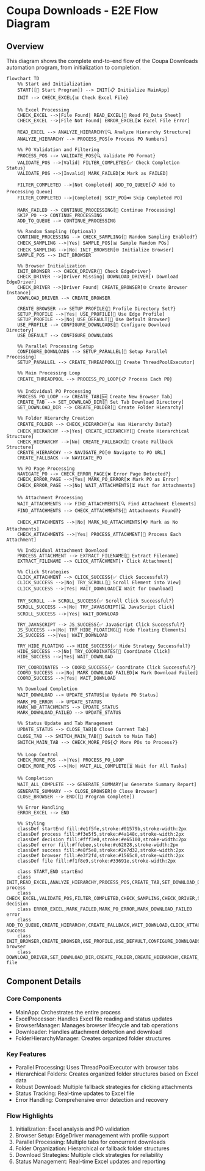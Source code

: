 # Coupa Downloads - E2E Flow Diagram

## Overview

This diagram shows the complete end-to-end flow of the Coupa Downloads automation program, from initialization to completion.

```mermaid
flowchart TD
    %% Start and Initialization
    START([🚀 Start Program]) --> INIT[📋 Initialize MainApp]
    INIT --> CHECK_EXCEL{📊 Check Excel File}

    %% Excel Processing
    CHECK_EXCEL -->|File Found| READ_EXCEL[📖 Read PO_Data Sheet]
    CHECK_EXCEL -->|File Not Found| ERROR_EXCEL[❌ Excel File Error]

    READ_EXCEL --> ANALYZE_HIERARCHY[🔍 Analyze Hierarchy Structure]
    ANALYZE_HIERARCHY --> PROCESS_POS[⚙️ Process PO Numbers]

    %% PO Validation and Filtering
    PROCESS_POS --> VALIDATE_POS{🔍 Validate PO Format}
    VALIDATE_POS -->|Valid| FILTER_COMPLETED{✅ Check Completion Status}
    VALIDATE_POS -->|Invalid| MARK_FAILED[❌ Mark as FAILED]

    FILTER_COMPLETED -->|Not Completed| ADD_TO_QUEUE[📋 Add to Processing Queue]
    FILTER_COMPLETED -->|Completed| SKIP_PO[⏭️ Skip Completed PO]

    MARK_FAILED --> CONTINUE_PROCESSING[🔄 Continue Processing]
    SKIP_PO --> CONTINUE_PROCESSING
    ADD_TO_QUEUE --> CONTINUE_PROCESSING

    %% Random Sampling (Optional)
    CONTINUE_PROCESSING --> CHECK_SAMPLING{🎲 Random Sampling Enabled?}
    CHECK_SAMPLING -->|Yes| SAMPLE_POS[📊 Sample Random POs]
    CHECK_SAMPLING -->|No| INIT_BROWSER[🌐 Initialize Browser]
    SAMPLE_POS --> INIT_BROWSER

    %% Browser Initialization
    INIT_BROWSER --> CHECK_DRIVER{🔧 Check EdgeDriver}
    CHECK_DRIVER -->|Driver Missing| DOWNLOAD_DRIVER[⬇️ Download EdgeDriver]
    CHECK_DRIVER -->|Driver Found| CREATE_BROWSER[🌐 Create Browser Instance]
    DOWNLOAD_DRIVER --> CREATE_BROWSER

    CREATE_BROWSER --> SETUP_PROFILE{👤 Profile Directory Set?}
    SETUP_PROFILE -->|Yes| USE_PROFILE[👤 Use Edge Profile]
    SETUP_PROFILE -->|No| USE_DEFAULT[🔧 Use Default Browser]
    USE_PROFILE --> CONFIGURE_DOWNLOADS[📁 Configure Download Directory]
    USE_DEFAULT --> CONFIGURE_DOWNLOADS

    %% Parallel Processing Setup
    CONFIGURE_DOWNLOADS --> SETUP_PARALLEL[🔄 Setup Parallel Processing]
    SETUP_PARALLEL --> CREATE_THREADPOOL[🧵 Create ThreadPoolExecutor]

    %% Main Processing Loop
    CREATE_THREADPOOL --> PROCESS_PO_LOOP{📋 Process Each PO}

    %% Individual PO Processing
    PROCESS_PO_LOOP --> CREATE_TAB[🆕 Create New Browser Tab]
    CREATE_TAB --> SET_DOWNLOAD_DIR[📁 Set Tab Download Directory]
    SET_DOWNLOAD_DIR --> CREATE_FOLDER[📁 Create Folder Hierarchy]

    %% Folder Hierarchy Creation
    CREATE_FOLDER --> CHECK_HIERARCHY{📊 Has Hierarchy Data?}
    CHECK_HIERARCHY -->|Yes| CREATE_HIERARCHY[📁 Create Hierarchical Structure]
    CHECK_HIERARCHY -->|No| CREATE_FALLBACK[📁 Create Fallback Structure]
    CREATE_HIERARCHY --> NAVIGATE_PO[🌐 Navigate to PO URL]
    CREATE_FALLBACK --> NAVIGATE_PO

    %% PO Page Processing
    NAVIGATE_PO --> CHECK_ERROR_PAGE{❌ Error Page Detected?}
    CHECK_ERROR_PAGE -->|Yes| MARK_PO_ERROR[❌ Mark PO as Error]
    CHECK_ERROR_PAGE -->|No| WAIT_ATTACHMENTS[⏳ Wait for Attachments]

    %% Attachment Processing
    WAIT_ATTACHMENTS --> FIND_ATTACHMENTS[🔍 Find Attachment Elements]
    FIND_ATTACHMENTS --> CHECK_ATTACHMENTS{📎 Attachments Found?}

    CHECK_ATTACHMENTS -->|No| MARK_NO_ATTACHMENTS[📭 Mark as No Attachments]
    CHECK_ATTACHMENTS -->|Yes| PROCESS_ATTACHMENT[📎 Process Each Attachment]

    %% Individual Attachment Download
    PROCESS_ATTACHMENT --> EXTRACT_FILENAME[📄 Extract Filename]
    EXTRACT_FILENAME --> CLICK_ATTACHMENT[⬇️ Click Attachment]

    %% Click Strategies
    CLICK_ATTACHMENT --> CLICK_SUCCESS{✅ Click Successful?}
    CLICK_SUCCESS -->|No| TRY_SCROLL[📜 Scroll Element into View]
    CLICK_SUCCESS -->|Yes| WAIT_DOWNLOAD[⏳ Wait for Download]

    TRY_SCROLL --> SCROLL_SUCCESS{✅ Scroll Click Successful?}
    SCROLL_SUCCESS -->|No| TRY_JAVASCRIPT[💻 JavaScript Click]
    SCROLL_SUCCESS -->|Yes| WAIT_DOWNLOAD

    TRY_JAVASCRIPT --> JS_SUCCESS{✅ JavaScript Click Successful?}
    JS_SUCCESS -->|No| TRY_HIDE_FLOATING[👻 Hide Floating Elements]
    JS_SUCCESS -->|Yes| WAIT_DOWNLOAD

    TRY_HIDE_FLOATING --> HIDE_SUCCESS{✅ Hide Strategy Successful?}
    HIDE_SUCCESS -->|No| TRY_COORDINATES[📍 Coordinate Click]
    HIDE_SUCCESS -->|Yes| WAIT_DOWNLOAD

    TRY_COORDINATES --> COORD_SUCCESS{✅ Coordinate Click Successful?}
    COORD_SUCCESS -->|No| MARK_DOWNLOAD_FAILED[❌ Mark Download Failed]
    COORD_SUCCESS -->|Yes| WAIT_DOWNLOAD

    %% Download Completion
    WAIT_DOWNLOAD --> UPDATE_STATUS[📊 Update PO Status]
    MARK_PO_ERROR --> UPDATE_STATUS
    MARK_NO_ATTACHMENTS --> UPDATE_STATUS
    MARK_DOWNLOAD_FAILED --> UPDATE_STATUS

    %% Status Update and Tab Management
    UPDATE_STATUS --> CLOSE_TAB[🔒 Close Current Tab]
    CLOSE_TAB --> SWITCH_MAIN_TAB[🔄 Switch to Main Tab]
    SWITCH_MAIN_TAB --> CHECK_MORE_POS{📋 More POs to Process?}

    %% Loop Control
    CHECK_MORE_POS -->|Yes| PROCESS_PO_LOOP
    CHECK_MORE_POS -->|No| WAIT_ALL_COMPLETE[⏳ Wait for All Tasks]

    %% Completion
    WAIT_ALL_COMPLETE --> GENERATE_SUMMARY[📊 Generate Summary Report]
    GENERATE_SUMMARY --> CLOSE_BROWSER[🌐 Close Browser]
    CLOSE_BROWSER --> END([🎉 Program Complete])

    %% Error Handling
    ERROR_EXCEL --> END

    %% Styling
    classDef startEnd fill:#e1f5fe,stroke:#01579b,stroke-width:2px
    classDef process fill:#f3e5f5,stroke:#4a148c,stroke-width:2px
    classDef decision fill:#fff3e0,stroke:#e65100,stroke-width:2px
    classDef error fill:#ffebee,stroke:#c62828,stroke-width:2px
    classDef success fill:#e8f5e8,stroke:#2e7d32,stroke-width:2px
    classDef browser fill:#e3f2fd,stroke:#1565c0,stroke-width:2px
    classDef file fill:#f1f8e9,stroke:#33691e,stroke-width:2px

    class START,END startEnd
    class INIT,READ_EXCEL,ANALYZE_HIERARCHY,PROCESS_POS,CREATE_TAB,SET_DOWNLOAD_DIR,CREATE_FOLDER,NAVIGATE_PO,WAIT_ATTACHMENTS,FIND_ATTACHMENTS,EXTRACT_FILENAME,UPDATE_STATUS,CLOSE_TAB,SWITCH_MAIN_TAB,GENERATE_SUMMARY process
    class CHECK_EXCEL,VALIDATE_POS,FILTER_COMPLETED,CHECK_SAMPLING,CHECK_DRIVER,SETUP_PROFILE,CHECK_HIERARCHY,CHECK_ERROR_PAGE,CHECK_ATTACHMENTS,CLICK_SUCCESS,SCROLL_SUCCESS,JS_SUCCESS,HIDE_SUCCESS,COORD_SUCCESS,CHECK_MORE_POS decision
    class ERROR_EXCEL,MARK_FAILED,MARK_PO_ERROR,MARK_DOWNLOAD_FAILED error
    class ADD_TO_QUEUE,CREATE_HIERARCHY,CREATE_FALLBACK,WAIT_DOWNLOAD,CLICK_ATTACHMENT,TRY_SCROLL,TRY_JAVASCRIPT,TRY_HIDE_FLOATING,TRY_COORDINATES success
    class INIT_BROWSER,CREATE_BROWSER,USE_PROFILE,USE_DEFAULT,CONFIGURE_DOWNLOADS,CLOSE_BROWSER browser
    class DOWNLOAD_DRIVER,SET_DOWNLOAD_DIR,CREATE_FOLDER,CREATE_HIERARCHY,CREATE_FALLBACK file
```

## Component Details

### Core Components

- MainApp: Orchestrates the entire process
- ExcelProcessor: Handles Excel file reading and status updates
- BrowserManager: Manages browser lifecycle and tab operations
- Downloader: Handles attachment detection and download
- FolderHierarchyManager: Creates organized folder structures

### Key Features

- Parallel Processing: Uses ThreadPoolExecutor with browser tabs
- Hierarchical Folders: Creates organized folder structures based on Excel data
- Robust Download: Multiple fallback strategies for clicking attachments
- Status Tracking: Real-time updates to Excel file
- Error Handling: Comprehensive error detection and recovery

### Flow Highlights

1. Initialization: Excel analysis and PO validation
2. Browser Setup: EdgeDriver management with profile support
3. Parallel Processing: Multiple tabs for concurrent downloads
4. Folder Organization: Hierarchical or fallback folder structures
5. Download Strategies: Multiple click strategies for reliability
6. Status Management: Real-time Excel updates and reporting
